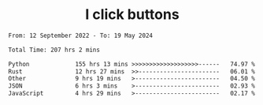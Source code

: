 <h1 align="center">
I click buttons
</h1>

<!--START_SECTION:waka-->

```txt
From: 12 September 2022 - To: 19 May 2024

Total Time: 207 hrs 2 mins

Python             155 hrs 13 mins >>>>>>>>>>>>>>>>>>>------   74.97 %
Rust               12 hrs 27 mins  >>-----------------------   06.01 %
Other              9 hrs 19 mins   >------------------------   04.50 %
JSON               6 hrs 3 mins    >------------------------   02.93 %
JavaScript         4 hrs 29 mins   >------------------------   02.17 %
```

<!--END_SECTION:waka-->
